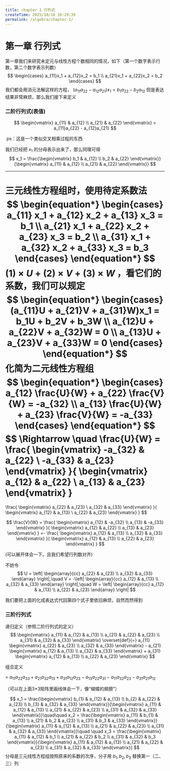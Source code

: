 ```yaml
---
title: chapter 1 行列式
createTime: 2025/10/18 10:29:39
permalink: /algebra/chapter-1/
---
```


# 第一章 行列式

第一章我们来研究未定元与线性方程个数相同的情况，如下（第一个数字表示行数，第二个数字表示列数）
$$
\begin{cases}
a_{11}x_1 + a_{12}x_2 = b_1 \\
a_{21}x_1 + a_{22}x_2 = b_2
\end{cases}
$$
我们都会用消元法解这样的方程， $(a_{11}a_{22} - a_{12}a_{21})x_1 = b_1a_{22} - b_2a_{12}$ 但是表达结果非常麻烦，那么我们接下来定义

### 二阶行列式(表值)

$$
\begin{vmatrix} a_{11} & a_{12} \\ a_{21} & a_{22} 
\end{vmatrix} = a_{11}a_{22} - a_{12}a_{21}
$$

​																		ps：这是一个类似交叉相乘过程的东西

我们已经把 $x_1$ 的分母表示出来了，那么同理可得 
$$
x_1 = \frac{\begin{vmatrix} b_1 & a_{12} \\ b_2 & a_{22} \end{vmatrix}}{\begin{vmatrix} a_{11} & a_{12} \\ a_{21} & a_{22} \end{vmatrix}}
$$

---

三元线性方程组时，使用待定系数法
$$
\begin{equation*}
\begin{cases}
a_{11} x_1 + a_{12} x_2 + a_{13} x_3 = b_1 \\
a_{21} x_1 + a_{22} x_2 + a_{23} x_3 = b_2 \\
a_{31} x_1 + a_{32} x_2 + a_{33} x_3 = b_3
\end{cases}
\end{equation*}
$$
$(1) \times U + (2) \times V + (3) \times W$ ，看它们的系数，我们可以规定
$$
\begin{equation*}
\begin{cases}
(a_{11}U + a_{21}V + a_{31}W)x_1 = b_1U + b_2V + b_3W  \\
a_{12}U + a_{22}V + a_{32}W = 0 \\
a_{13}U + a_{23}V + a_{33}W = 0
\end{cases}
\end{equation*}
$$
化简为二元线性方程组
$$
\begin{equation*}
\begin{cases}
a_{12} \frac{U}{W} + a_{22} \frac{V}{W} = -a_{32} \\
a_{13} \frac{U}{W} + a_{23} \frac{V}{W} = -a_{33}
\end{cases}
\end{equation*}
$$
$$
\Rightarrow \quad
\frac{U}{W} = \frac{
\begin{vmatrix}
-a_{32} & a_{22} \\
-a_{33} & a_{23}
\end{vmatrix}
}{
\begin{vmatrix}
a_{12} & a_{22} \\
a_{13} & a_{23}
\end{vmatrix}
}
=
\frac{
\begin{vmatrix}
a_{22} & a_{23} \\
a_{32} & a_{33}
\end{vmatrix}
}{
\begin{vmatrix}
a_{12} & a_{13} \\
a_{22} & a_{23}
\end{vmatrix}
}
$$

$$
\frac{V}{W} = \frac{
\begin{vmatrix}
a_{12} & -a_{32} \\
a_{13} & -a_{33}
\end{vmatrix}
}{
\begin{vmatrix}
a_{12} & a_{22} \\
a_{13} & a_{23}
\end{vmatrix}
}
=-
\frac{
\begin{vmatrix}
a_{12} & a_{13} \\
a_{32} & a_{33}
\end{vmatrix}
}{
\begin{vmatrix}
a_{12} & a_{13} \\
a_{22} & a_{23}
\end{vmatrix}
}
$$

(可以展开体会一下。且我们希望行列数对齐)

不妨令
$$
U = \left| \begin{array}{cc} a_{22} & a_{23} \\ a_{32} & a_{33} \end{array} \right|,\quad V = -\left| \begin{array}{cc} a_{12} & a_{13} \\ a_{32} & a_{33} \end{array} \right|,\quad W = \left| \begin{array}{cc} a_{12} & a_{13} \\ a_{22} & a_{23} \end{array} \right|
$$


我们要把上面的化成表达式代回第四个式子里依旧麻烦，自然而然得到

### 三阶行列式

递归定义（参照二阶行列式的定义）
$$
\begin{vmatrix}
a_{11} & a_{12} & a_{13} \\
a_{21} & a_{22} & a_{23} \\
a_{31} & a_{32} & a_{33}
\end{vmatrix}
\overset{def}{=} a_{11} \begin{vmatrix} a_{22} & a_{23} \\ a_{32} & a_{33} \end{vmatrix} - a_{21} \begin{vmatrix} a_{12} & a_{13} \\ a_{32} & a_{33} \end{vmatrix} + a_{31} \begin{vmatrix} a_{12} & a_{13} \\ a_{22} & a_{23} \end{vmatrix}
$$


组合定义

 =  $a_{11}a_{22}a_{33} + a_{21}a_{32}a_{13} + a_{31}a_{12}a_{23} - a_{13}a_{22}a_{31} - a_{11}a_{32}a_{23} - a_{31}a_{21}a_{12}$

（可以在上面3*3矩阵里画线体会一下，像“蝴蝶的翅膀”）




$$
x_1 = \frac{\begin{vmatrix} b_{1} & a_{12} & a_{13} \\ b_{2} & a_{22} & a_{23} \\ b_{3} & a_{32} & a_{33} \end{vmatrix}}{\begin{vmatrix} a_{11} & a_{12} & a_{13} \\ a_{21} & a_{22} & a_{23} \\  a_{31} & a_{32} & a_{33} \end{vmatrix}}\quad\quad 
x_2 = \frac{\begin{vmatrix} a_{11} & b_{1} & a_{13} \\ a_{21} & b_2 & a_{23} \\ a_{31} & b_3 & a_{33} \end{vmatrix}}{\begin{vmatrix} a_{11} & a_{12} & a_{13} \\ a_{21} & a_{22} & a_{23} \\ a_{31} & a_{32} & a_{33} \end{vmatrix}}\quad \quad
x_3 = \frac{\begin{vmatrix} a_{11} & a_{12} & b_1 \\ a_{21} & a_{22} & b_2 \\ a_{31} & a_{32} & b_3 \end{vmatrix}}{\begin{vmatrix} a_{11} & a_{12} & a_{13} \\ a_{21} & a_{22} & a_{23} \\ a_{31} & a_{32} & a_{33} \end{vmatrix}}
$$
分母是三元线性方程组按照原来的系数的次序，分子用 $b_1 ,b_2,b_3$ 替换第一（二、三）列
